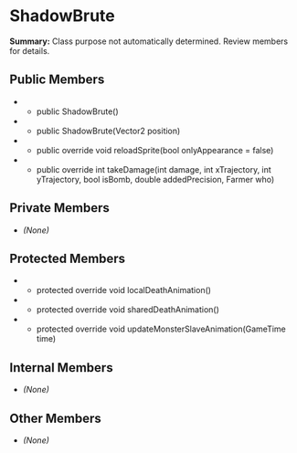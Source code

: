 # ShadowBrute

**Summary:** Class purpose not automatically determined. Review members for details.

## Public Members
- - public ShadowBrute()
- - public ShadowBrute(Vector2 position)
- - public override void reloadSprite(bool onlyAppearance = false)
- - public override int takeDamage(int damage, int xTrajectory, int yTrajectory, bool isBomb, double addedPrecision, Farmer who)

## Private Members
- *(None)*

## Protected Members
- - protected override void localDeathAnimation()
- - protected override void sharedDeathAnimation()
- - protected override void updateMonsterSlaveAnimation(GameTime time)

## Internal Members
- *(None)*

## Other Members
- *(None)*
